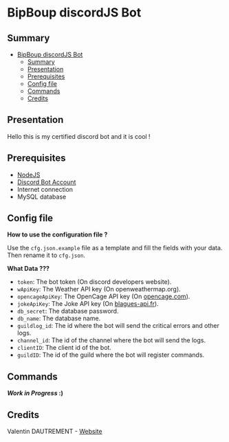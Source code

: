 # BipBoup discordJS Bot

## Summary

- [BipBoup discordJS Bot](#bipboup-discordjs-bot)
  - [Summary](#summary)
  - [Presentation](#presentation)
  - [Prerequisites](#prerequisites)
  - [Config file](#config-file)
  - [Commands](#commands)
  - [Credits](#credits)

## Presentation

Hello this is my certified discord bot and it is cool !

## Prerequisites

- [NodeJS](https://nodejs.org/en/)
- [Discord Bot Account](https://discord.com/developers/applications)
- Internet connection
- MySQL database

## Config file

**How to use the configuration file ?**

Use the `cfg.json.example` file as a template and fill the fields with your data. Then rename it to `cfg.json`.

**What Data ???**

- `token`: The bot token (On discord developers website).
- `wApiKey`: The Weather API key (On openweathermap.org).
- `opencageApiKey`: The OpenCage API key (On [opencage.com](https://opencagedata.com/)).
- `jokeApiKey`: The Joke API key (On [blagues-api.fr](https://www.blagues-api.fr/)).
- `db_secret`: The database password.
- `db_name`: The database name.
- `guildlog_id`: The id where the bot will send the critical errors and other logs.
- `channel_id`: The id of the channel where the bot will send the logs.
- `clientID`: The client id of the bot.
- `guildID`: The id of the guild where the bot will register commands.

## Commands

***Work in Progress* :)**

## Credits

Valentin DAUTREMENT - [Website](https://www.lack-fr.com)
